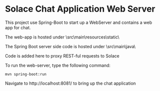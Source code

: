 
# Solace Chat Application Web Server
This project use Spring-Boot to start up a WebServer and contains a web app for chat.

The web-app is hosted under \src\main\resources\static\

The Spring Boot server side code is hosted under \src\main\java\

Code is added here to proxy REST-ful requests to Solace

To run the web-server, type the following command:
```
mvn spring-boot:run
```

Navigate to http://localhost:8081/ to bring up the chat application